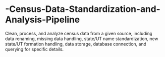 # -Census-Data-Standardization-and-Analysis-Pipeline
Clean, process, and analyze census data from a given source, including data renaming, missing data handling, state/UT name standardization, new state/UT formation handling, data storage, database connection, and querying for specific details.
